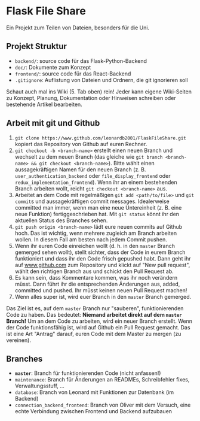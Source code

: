 # Flask File Share
Ein Projekt zum Teilen von Dateien, besonders für die Uni. 

## Projekt Struktur
- `backend/`: source code für das Flask-Python-Backend
- `doc/`: Dokumente zum Konzept
- `frontend/`: source code für das React-Backend
- `.gitignore`: Auflistung von Dateien und Ordnern, die git ignorieren soll

Schaut auch mal ins Wiki (5. Tab oben) rein! Jeder kann eigene Wiki-Seiten zu Konzept, Planung, Dokumentation oder Hinweisen schreiben oder bestehende Artikel bearbeiten.

## Arbeit mit git und Github

1. `git clone https://www.github.com/leonardb2001/FlaskFileShare.git` kopiert das Repository von Github auf euren Rechner.
2. `git checkout -b <branch-name>` erstellt einen neuen Branch und wechselt zu dem neuen Branch (das gleiche wie `git branch <branch-name> && git checkout <branch-name>`). Bitte wählt einen aussagekräftigen Namen für den neuen Branch (z. B. `user_authentication_backend` oder `file_display_frontend` oder `redux_implementation_frontend`). Wenn ihr an einem bestehenden Branch arbeiten wollt, reicht `git checkout <branch-name>` aus.
3. Arbeitet an dem Code mit regelmäßigen `git add <path/to/file>` und `git commit`s und aussagekräftigen commit messages. Idealerweise committed man immer, wenn man eine neue Untereinheit (z. B. eine neue Funktion) fertiggeschrieben hat. Mit `git status` könnt ihr den aktuellen Status des Branches sehen.
4. `git push origin <branch-name>` lädt eure neuen commits auf Github hoch. Das ist wichtig, wenn mehrere zugleich am Branch arbeiten wollen. In diesem Fall am besten nach jedem Commit pushen.
5. Wenn ihr euren Code einreichen wollt (d. h. in den `master` Branch gemerged sehen wollt), stellt sichter, dass der Code in eurem Branch funktioniert und dass ihr den Code frisch gepushed habt. Dann geht ihr auf www.github.com zum Repository und klickt auf "New pull request", wählt den richtigen Branch aus und schickt den Pull Request ab.
6. Es kann sein, dass Kommentare kommen, was ihr noch verändern müsst. Dann führt ihr die entsprechenden Änderungen aus, added, committed und pushed. Ihr müsst keinen neuen Pull Request machen!
7. Wenn alles super ist, wird euer Branch in den `master` Branch gemerged.

Das Ziel ist es, auf dem `master` Branch nur "sauberen", funktionierenden Code zu haben. Das bedeutet: __Niemand arbeitet direkt auf dem `master` Branch!__ Um an dem Code zu arbeiten, wird ein neuer Branch erstellt. Wenn der Code funktionsfähig ist, wird auf Github ein Pull Request gemacht. Das ist eine Art "Antrag" darauf, euren Code mit dem Master zu mergen (zu vereinen).

## Branches
- __`master`__: Branch für funktionierenden Code (nicht anfassen!)
- `maintenance`: Branch für Änderungen an READMEs, Schreibfehler fixes, Verwaltungsstuff, ...
- `database`: Branch von Leonard mit Funktionen zur Datenbank (im Backend)
- `connection_backend_frontend`: Branch von Oliver mit dem Versuch, eine echte Verbindung zwischen Frontend und Backend aufzubauen
